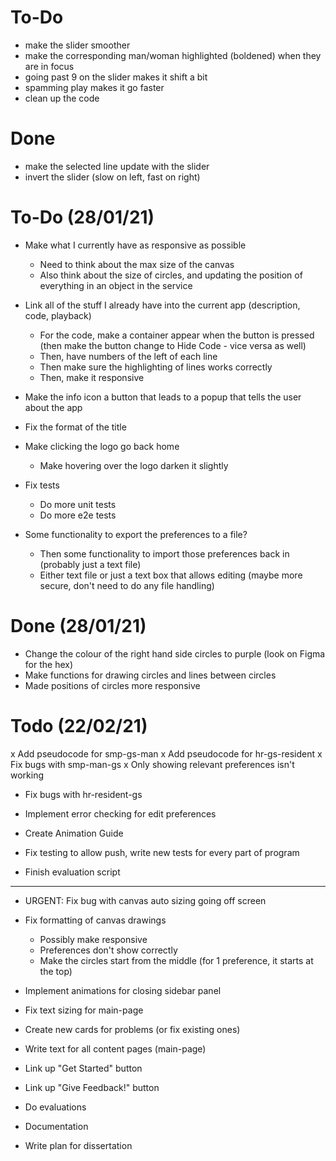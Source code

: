 # To-Do

- make the slider smoother
- make the corresponding man/woman highlighted (boldened) when they are in focus
- going past 9 on the slider makes it shift a bit
- spamming play makes it go faster
- clean up the code

# Done
- make the selected line update with the slider
- invert the slider (slow on left, fast on right)

# To-Do (28/01/21)
- Make what I currently have as responsive as possible
    - Need to think about the max size of the canvas
    - Also think about the size of circles, and updating the position of everything in an object in the service

- Link all of the stuff I already have into the current app (description, code, playback)
    - For the code, make a container appear when the button is pressed (then make the button change to Hide Code - vice versa as well)
    - Then, have numbers of the left of each line
    - Then make sure the highlighting of lines works correctly
    - Then, make it responsive

- Make the info icon a button that leads to a popup that tells the user about the app
- Fix the format of the title
- Make clicking the logo go back home
    - Make hovering over the logo darken it slightly

- Fix tests
    - Do more unit tests
    - Do more e2e tests

- Some functionality to export the preferences to a file?
    - Then some functionality to import those preferences back in (probably just a text file)
    - Either text file or just a text box that allows editing (maybe more secure, don't need to do any file handling)

# Done (28/01/21)
- Change the colour of the right hand side circles to purple (look on Figma for the hex)
- Make functions for drawing circles and lines between circles
- Made positions of circles more responsive




# Todo (22/02/21)
x Add pseudocode for smp-gs-man
x Add pseudocode for hr-gs-resident
x Fix bugs with smp-man-gs
    x Only showing relevant preferences isn't working
- Fix bugs with hr-resident-gs
- Implement error checking for edit preferences

- Create Animation Guide
- Fix testing to allow push, write new tests for every part of program
- Finish evaluation script

-----------------------------

- URGENT: Fix bug with canvas auto sizing going off screen

- Fix formatting of canvas drawings
    - Possibly make responsive
    - Preferences don't show correctly
    - Make the circles start from the middle (for 1 preference, it starts at the top)



- Implement animations for closing sidebar panel

- Fix text sizing for main-page

- Create new cards for problems (or fix existing ones)

- Write text for all content pages (main-page)

- Link up "Get Started" button
- Link up "Give Feedback!" button



- Do evaluations

- Documentation

- Write plan for dissertation